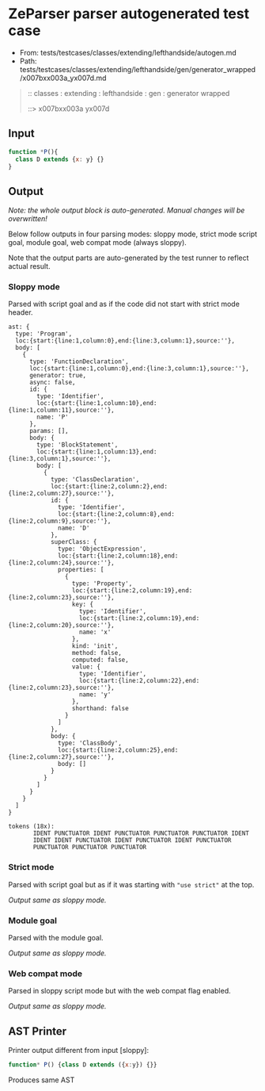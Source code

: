 # ZeParser parser autogenerated test case

- From: tests/testcases/classes/extending/lefthandside/autogen.md
- Path: tests/testcases/classes/extending/lefthandside/gen/generator_wrapped/x007bxx003a_yx007d.md

> :: classes : extending : lefthandside : gen : generator wrapped
>
> ::> x007bxx003a yx007d

## Input


`````js
function *P(){
  class D extends {x: y} {}
}
`````

## Output

_Note: the whole output block is auto-generated. Manual changes will be overwritten!_

Below follow outputs in four parsing modes: sloppy mode, strict mode script goal, module goal, web compat mode (always sloppy).

Note that the output parts are auto-generated by the test runner to reflect actual result.

### Sloppy mode

Parsed with script goal and as if the code did not start with strict mode header.

`````
ast: {
  type: 'Program',
  loc:{start:{line:1,column:0},end:{line:3,column:1},source:''},
  body: [
    {
      type: 'FunctionDeclaration',
      loc:{start:{line:1,column:0},end:{line:3,column:1},source:''},
      generator: true,
      async: false,
      id: {
        type: 'Identifier',
        loc:{start:{line:1,column:10},end:{line:1,column:11},source:''},
        name: 'P'
      },
      params: [],
      body: {
        type: 'BlockStatement',
        loc:{start:{line:1,column:13},end:{line:3,column:1},source:''},
        body: [
          {
            type: 'ClassDeclaration',
            loc:{start:{line:2,column:2},end:{line:2,column:27},source:''},
            id: {
              type: 'Identifier',
              loc:{start:{line:2,column:8},end:{line:2,column:9},source:''},
              name: 'D'
            },
            superClass: {
              type: 'ObjectExpression',
              loc:{start:{line:2,column:18},end:{line:2,column:24},source:''},
              properties: [
                {
                  type: 'Property',
                  loc:{start:{line:2,column:19},end:{line:2,column:23},source:''},
                  key: {
                    type: 'Identifier',
                    loc:{start:{line:2,column:19},end:{line:2,column:20},source:''},
                    name: 'x'
                  },
                  kind: 'init',
                  method: false,
                  computed: false,
                  value: {
                    type: 'Identifier',
                    loc:{start:{line:2,column:22},end:{line:2,column:23},source:''},
                    name: 'y'
                  },
                  shorthand: false
                }
              ]
            },
            body: {
              type: 'ClassBody',
              loc:{start:{line:2,column:25},end:{line:2,column:27},source:''},
              body: []
            }
          }
        ]
      }
    }
  ]
}

tokens (18x):
       IDENT PUNCTUATOR IDENT PUNCTUATOR PUNCTUATOR PUNCTUATOR IDENT
       IDENT IDENT PUNCTUATOR IDENT PUNCTUATOR IDENT PUNCTUATOR
       PUNCTUATOR PUNCTUATOR PUNCTUATOR
`````

### Strict mode

Parsed with script goal but as if it was starting with `"use strict"` at the top.

_Output same as sloppy mode._

### Module goal

Parsed with the module goal.

_Output same as sloppy mode._

### Web compat mode

Parsed in sloppy script mode but with the web compat flag enabled.

_Output same as sloppy mode._

## AST Printer

Printer output different from input [sloppy]:

````js
function* P() {class D extends ({x:y}) {}}
````

Produces same AST
